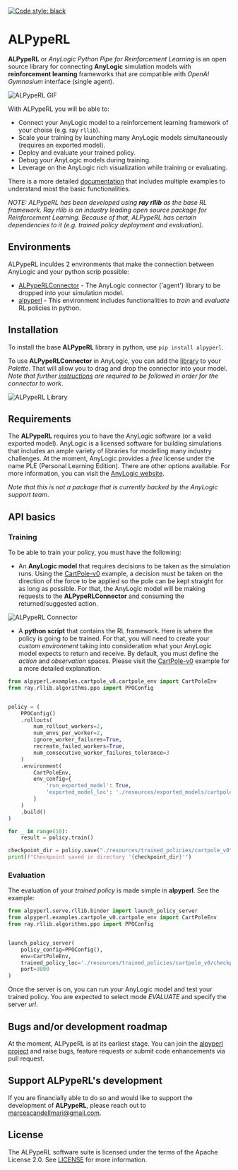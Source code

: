 [![Code style: black](https://img.shields.io/badge/code%20style-black-000000.svg)](https://github.com/psf/black)

# ALPypeRL

**ALPypeRL** or _AnyLogic Python Pipe for Reinforcement Learning_ is an open source library for connecting **AnyLogic** simulation models with **reinforcement learning** frameworks that are compatible with _OpenAI Gymnasium_ interface (single agent).

![ALPypeRL GIF](resources/images/alpyperl_gif.gif)

With ALPypeRL you will be able to:
* Connect your AnyLogic model to a reinforcement learning framework of your choise (e.g. ray `rllib`).
* Scale your training by launching many AnyLogic models simultaneously (requires an exported model).
* Deploy and evaluate your trained policy.
* Debug your AnyLogic models during training.
* Leverage on the AnyLogic rich visualization while training or evaluating.

There is a more detailed [documentation](https://github.com/MarcEscandell/ALPypeRL/wiki) that includes multiple examples to understand most the basic functionalities.

_NOTE: ALPypeRL has been developed using **ray rllib** as the base RL framework. Ray rllib is an industry leading open source package for Reinforcement Learning. Because of that, ALPypeRL has certain dependencies to it (e.g. trained policy deployment and evaluation)._

## Environments

ALPypeRL inculdes 2 environments that make the connection between AnyLogic and your python scrip possible:
* [ALPypeRLConnector](https://github.com/MarcEscandell/ALPypeRL/wiki/AnyLogicConnector) - The AnyLogic connector ('agent') library to be dropped into your simulation model.
* [alpyperl](https://github.com/MarcEscandell/ALPypeRL/wiki/CartPoleV0) - This environment includes functionalities to _train_ and _evaluate_ RL policies in python. 

## Installation

To install the base **ALPypeRL** library in python, use `pip install alpyperl`.

To use **ALPypeRLConnector** in AnyLogic, you can add the [library](https://github.com/MarcEscandell/ALPypeRL/tree/main/bin) to your _Palette_. That will allow you to drag and drop the connector into your model. _Note that further [instructions](https://github.com/MarcEscandell/ALPypeRL/wiki/AnyLogicConnector) are required to be followed in order for the connector to work_.

![ALPypeRL Library](resources/images/alpyperl_library.png)

## Requirements

The **ALPypeRL** requires you to have the AnyLogic software (or a valid exported model). AnyLogic is a licensed software for building simulations that includes an ample variety of libraries for modelling many industry challenges. At the moment, AnyLogic provides a _free_ license under the name PLE (Personal Learning Edition). There are other options available. For more information, you can visit the [AnyLogic website](https://www.anylogic.com/).

_Note that this is not a package that is currently backed by the AnyLogic support team_.

## API basics

### Training

To be able to train your policy, you must have the following:

* An **AnyLogic model** that requires decisions to be taken as the simulation runs. Using the [CartPole-v0](https://github.com/MarcEscandell/alpyperl/wiki) example, a decision must be taken on the direction of the force to be applied so the pole can be kept straight for as long as possible. For that, the AnyLogic model will be making requests to the **ALPypeRLConnector** and consuming the returned/suggested action.

![ALPypeRL Connector](resources/images/alpyperl_train_api.png)

* A **python script** that contains the RL framework. Here is where the policy is going to be trained. For that, you will need to create your _custom environment_ taking into consideration what your AnyLogic model expects to return and receive. By default, you must define the _action_ and _observation_ spaces. Please visit the [CartPole-v0](https://github.com/MarcEscandell/alpyperl/wiki) example for a more detailed explanation.

```python
from alpyperl.examples.cartpole_v0.cartpole_env import CartPoleEnv
from ray.rllib.algorithms.ppo import PPOConfig


policy = (
    PPOConfig()
    .rollouts(
        num_rollout_workers=2,
        num_envs_per_worker=2,
        ignore_worker_failures=True,
        recreate_failed_workers=True,
        num_consecutive_worker_failures_tolerance=3
    )
    .environment(
        CartPoleEnv, 
        env_config={
            'run_exported_model': True,
            'exported_model_loc': './resources/exported_models/cartpole_v0'
        }
    )
    .build()
)

for _ in range(10):
    result = policy.train()

checkpoint_dir = policy.save("./resources/trained_policies/cartpole_v0")
print(f"Checkpoint saved in directory '{checkpoint_dir}'")
```

### Evaluation

The evaluation of your _trained policy_ is made simple in **alpyperl**. See the example:

```python
from alpyperl.serve.rllib.binder import launch_policy_server
from alpyperl.examples.cartpole_v0.cartpole_env import CartPoleEnv
from ray.rllib.algorithms.ppo import PPOConfig


launch_policy_server(
    policy_config=PPOConfig(),
    env=CartPoleEnv,
    trained_policy_loc='./resources/trained_policies/cartpole_v0/checkpoint_000010',
    port=3000
)
```

Once the server is on, you can run your AnyLogic model and test your trained policy. You are expected to select mode _EVALUATE_ and specify the server _url_.

## Bugs and/or development roadmap

At the moment, ALPypeRL is at its earliest stage. You can join the [alpyperl project](https://github.com/users/MarcEscandell/projects/1) and raise bugs, feature requests or submit code enhancements via pull request.

## Support ALPypeRL's development

If you are financially able to do so and would like to support the development of **ALPypeRL**, please reach out to marcescandellmari@gmail.com.

## License

The ALPypeRL software suite is licensed under the terms of the Apache License 2.0. See [LICENSE](https://github.com/MarcEscandell/ALPypeRL/blob/main/LICENSE.txt) for more information.

